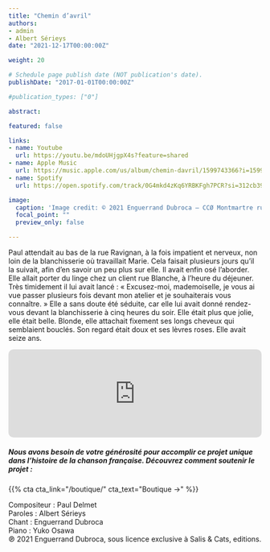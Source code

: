 ```yaml
---
title: "Chemin d’avril"
authors:
- admin
- Albert Sérieys
date: "2021-12-17T00:00:00Z"

weight: 20

# Schedule page publish date (NOT publication's date).
publishDate: "2017-01-01T00:00:00Z"

#publication_types: ["0"]

abstract: 

featured: false

links:
- name: Youtube
  url: https://youtu.be/mdoUHjgpX4s?feature=shared
- name: Apple Music
  url: https://music.apple.com/us/album/chemin-davril/1599743366?i=1599743711
- name: Spotify
  url: https://open.spotify.com/track/0G4mkd4zKq6YRBKFgh7PCR?si=312cb39fa0f14f04

image:
  caption: 'Image credit: © 2021 Enguerrand Dubroca – CCØ Montmartre rue Ravignan en 1888, Anonyme – Paris Collections / Musée Carnavalet'
  focal_point: ""
  preview_only: false

---
```


Paul attendait au bas de la rue Ravignan, à la fois impatient et nerveux, non loin de la blanchisserie où travaillait Marie. Cela faisait plusieurs jours qu’il la suivait, afin d’en savoir un peu plus sur elle. Il avait enfin osé l’aborder. Elle allait porter du linge chez un client rue Blanche, à l’heure du déjeuner. Très timidement il lui avait lancé : « Excusez-moi, mademoiselle, je vous ai vue passer plusieurs fois devant mon atelier et je souhaiterais vous connaître. » Elle a sans doute été séduite, car elle lui avait donné rendez-vous devant la blanchisserie à cinq heures du soir. Elle était plus que jolie, elle était belle. Blonde, elle attachait fixement ses longs cheveux qui semblaient bouclés. Son regard était doux et ses lèvres roses. Elle avait seize ans.


<iframe allow="autoplay *; encrypted-media *; fullscreen *; clipboard-write" frameborder="0" height="175" style="width:100%;max-width:720px;overflow:hidden;border-radius:10px;" sandbox="allow-forms allow-popups allow-same-origin allow-scripts allow-storage-access-by-user-activation allow-top-navigation-by-user-activation" src="https://embed.music.apple.com/us/album/chemin-davril/1599743366?i=1599743711"></iframe>

##### Nous avons besoin de votre générosité pour accomplir ce projet unique dans l’histoire de la chanson française. Découvrez comment soutenir le projet :
{{% cta cta_link="/boutique/" cta_text="Boutique →" %}}

<p>Compositeur : Paul Delmet <br>
Paroles : Albert Sérieys<br>
Chant : Enguerrand Dubroca<br>
Piano : Yuko Osawa<br>
℗ 2021 Enguerrand Dubroca, sous licence exclusive à Salis & Cats, editions.</p>


